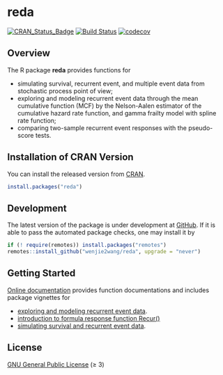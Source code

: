 # reda

[![CRAN_Status_Badge][r-pkg-badge]][cran-url]
[![Build Status][gha-icon]][gha-url]
[![codecov][codecov-main]][codecov]

## Overview

The R package **reda** provides functions for

- simulating survival, recurrent event, and multiple event data from stochastic
  process point of view;
- exploring and modeling recurrent event data through the mean cumulative
  function (MCF) by the Nelson-Aalen estimator of the cumulative hazard rate
  function, and gamma frailty model with spline rate function;
- comparing two-sample recurrent event responses with the pseudo-score tests.


## Installation of CRAN Version

You can install the released version from [CRAN][cran-url].

```R
install.packages("reda")
```

## Development

The latest version of the package is under development at [GitHub][github-url].
If it is able to pass the automated package checks, one may install it by

```R
if (! require(remotes)) install.packages("remotes")
remotes::install_github("wenjie2wang/reda", upgrade = "never")
```

## Getting Started

[Online documentation][homepage] provides function documentations and includes
package vignettes for

- [exploring and modeling recurrent event data][reda-intro].
- [introduction to formula response function Recur()][reda-Recur]
- [simulating survival and recurrent event data][reda-simulate].


## License

[GNU General Public License][gpl] (≥ 3)


[r-pkg-badge]: https://www.r-pkg.org/badges/version/reda
[cranlog-badge]: https://cranlogs.r-pkg.org/badges/reda
[cran-url]: https://CRAN.R-project.org/package=reda
[github-url]: https://github.com/wenjie2wang/reda
[gha-icon]: https://github.com/wenjie2wang/reda/workflows/R-CMD-check/badge.svg
[gha-url]: https://github.com/wenjie2wang/reda/actions
[codecov]: https://codecov.io/gh/wenjie2wang/reda
[codecov-main]: https://codecov.io/gh/wenjie2wang/reda/branch/main/graph/badge.svg
[homepage]: https://wwenjie.org/reda/
[reda-intro]: https://wwenjie.org/reda/articles/reda-intro.html
[reda-Recur]: https://wwenjie.org/reda/articles/reda-Recur.html
[reda-simulate]: https://wwenjie.org/reda/articles/reda-simulate.html
[gpl]: https://www.gnu.org/licenses/
